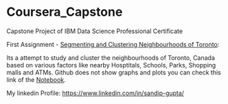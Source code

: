# Coursera_Capstone
Capstone Project of IBM Data Science Professional Certificate 

First Assignment - <a href="https://github.com/sandip-gupta/Coursera_Capstone/blob/master/Segmenting%20and%20Clustering%20Neighborhoods%20in%20Toronto.ipynb">Segmenting and Clustering Neighbourhoods of Toronto</a>:

Its a attempt to study and cluster the neighbourhoods of Toronto, Canada based on various factors like nearby Hosptitals, Schools, Parks, Shopping malls and ATMs. 
Github does not show graphs and plots you can check this link of the <a href="https://eu-gb.dataplatform.cloud.ibm.com/analytics/notebooks/v2/0ee7fccc-f357-493b-8a28-a82eab55e3c4/view?access_token=e658abaadc1b334d1f8ea5a34a043676b7c7d4ed9b0955d76f19bf5046d4641f">Notebook</a>.



My linkedin Profile:
https://www.linkedin.com/in/sandip-gupta/
